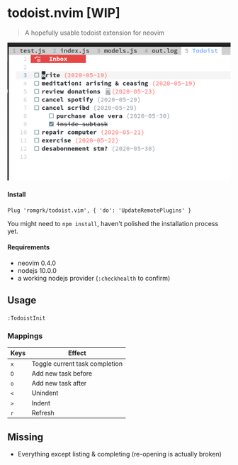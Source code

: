 # todoist.nvim [WIP]

> A hopefully usable todoist extension for neovim

![alt text](./static/demo.png)

#### Install

```vim
Plug 'romgrk/todoist.vim', { 'do': 'UpdateRemotePlugins' }
```

You might need to `npm install`, haven't polished the installation process yet.

#### Requirements

 - neovim 0.4.0
 - nodejs 10.0.0
 - a working nodejs provider (`:checkhealth` to confirm)

## Usage

`:TodoistInit`

### Mappings

|Keys|Effect|
|---|---|
|`x`|Toggle current task completion|
|`O`|Add new task before|
|`o`|Add new task after|
|`<`|Unindent|
|`>`|Indent|
|`r`|Refresh|

## Missing

 - Everything except listing & completing (re-opening is actually broken)

